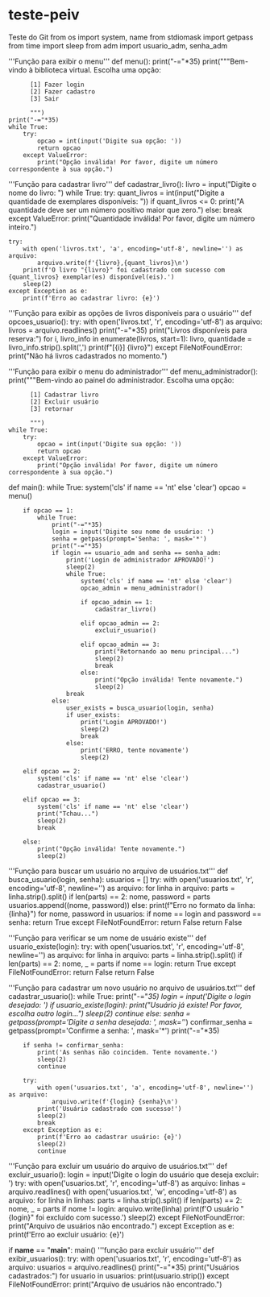 # teste-peiv
Teste do Git
from os import system, name
from stdiomask import getpass
from time import sleep
from adm import usuario_adm, senha_adm

'''Função para exibir o menu'''
def menu():
    print("-="*35)
    print("""Bem-vindo à biblioteca virtual. Escolha uma opção:
          
          [1] Fazer login
          [2] Fazer cadastro
          [3] Sair
          
          """)
    print("-="*35)
    while True:
        try:
            opcao = int(input('Digite sua opção: '))
            return opcao
        except ValueError:
            print("Opção inválida! Por favor, digite um número correspondente à sua opção.")

'''Função para cadastrar livro'''
def cadastrar_livro():
    livro = input("Digite o nome do livro: ")
    while True:
        try:
            quant_livros = int(input("Digite a quantidade de exemplares disponíveis: "))
            if quant_livros <= 0:
                print("A quantidade deve ser um número positivo maior que zero.")
            else:
                break
        except ValueError:
            print("Quantidade inválida! Por favor, digite um número inteiro.")

    try:
        with open('livros.txt', 'a', encoding='utf-8', newline='') as arquivo:
            arquivo.write(f'{livro},{quant_livros}\n')
        print(f'O livro "{livro}" foi cadastrado com sucesso com {quant_livros} exemplar(es) disponível(eis).')
        sleep(2)
    except Exception as e:
        print(f'Erro ao cadastrar livro: {e}')

'''Função para exibir as opções de livros disponíveis para o usuário'''
def opcoes_usuario():
    try:
        with open('livros.txt', 'r', encoding='utf-8') as arquivo:
            livros = arquivo.readlines()
            print("-="*35)
            print("Livros disponíveis para reserva:")
            for i, livro_info in enumerate(livros, start=1):
                livro, quantidade = livro_info.strip().split(',')
                print(f"[{i}] {livro}")
    except FileNotFoundError:
        print("Não há livros cadastrados no momento.")

'''Função para exibir o menu do administrador'''
def menu_administrador():
    print("""Bem-vindo ao painel do administrador. Escolha uma opção:
          
          [1] Cadastrar livro
          [2] Excluir usuário
          [3] retornar
          
          """)
    while True:
        try:
            opcao = int(input('Digite sua opção: '))
            return opcao
        except ValueError:
            print("Opção inválida! Por favor, digite um número correspondente à sua opção.")

def main():
    while True:
        system('cls' if name == 'nt' else 'clear')
        opcao = menu()

        if opcao == 1:
            while True:
                print("-="*35)
                login = input('Digite seu nome de usuário: ')
                senha = getpass(prompt='Senha: ', mask='*')
                print("-="*35)
                if login == usuario_adm and senha == senha_adm:
                    print('Login de administrador APROVADO!')
                    sleep(2)
                    while True:
                        system('cls' if name == 'nt' else 'clear')
                        opcao_admin = menu_administrador()

                        if opcao_admin == 1:
                            cadastrar_livro()
                        
                        elif opcao_admin == 2:
                            excluir_usuario()
                    
                        elif opcao_admin == 3:
                            print("Retornando ao menu principal...")
                            sleep(2)
                            break
                        else:
                            print("Opção inválida! Tente novamente.")
                            sleep(2)
                    break
                else:
                    user_exists = busca_usuario(login, senha)
                    if user_exists:
                        print('Login APROVADO!')
                        sleep(2)
                        break
                    else:
                        print('ERRO, tente novamente')
                        sleep(2)

        elif opcao == 2:
            system('cls' if name == 'nt' else 'clear')
            cadastrar_usuario()

        elif opcao == 3:
            system('cls' if name == 'nt' else 'clear')
            print("Tchau...")
            sleep(2)
            break

        else:
            print("Opção inválida! Tente novamente.")
            sleep(2)

'''Função para buscar um usuário no arquivo de usuários.txt'''
def busca_usuario(login, senha):
    usuarios = []
    try:
        with open('usuarios.txt', 'r', encoding='utf-8', newline='') as arquivo:
            for linha in arquivo:
                parts = linha.strip().split()
                if len(parts) == 2:
                    nome, password = parts
                    usuarios.append((nome, password))
                else:
                    print(f"Erro no formato da linha: {linha}")
            for nome, password in usuarios:
                if nome == login and password == senha:
                    return True
    except FileNotFoundError:
        return False
    return False

'''Função para verificar se um nome de usuário existe'''
def usuario_existe(login):
    try:
        with open('usuarios.txt', 'r', encoding='utf-8', newline='') as arquivo:
            for linha in arquivo:
                parts = linha.strip().split()
                if len(parts) == 2:
                    nome, _ = parts
                    if nome == login:
                        return True
    except FileNotFoundError:
        return False
    return False

'''Função para cadastrar um novo usuário no arquivo de usuários.txt'''
def cadastrar_usuario():
    while True:
        print("-="*35)
        login = input('Digite o login desejado: ')
        if usuario_existe(login):
            print("Usuário já existe! Por favor, escolha outro login...")
            sleep(2)
            continue
        else:
            senha = getpass(prompt='Digite a senha desejada: ', mask='*')
            confirmar_senha = getpass(prompt='Confirme a senha: ', mask='*')
            print("-="*35)

        if senha != confirmar_senha:
            print('As senhas não coincidem. Tente novamente.')
            sleep(2)
            continue

        try:
            with open('usuarios.txt', 'a', encoding='utf-8', newline='') as arquivo:
                arquivo.write(f'{login} {senha}\n')
            print('Usuário cadastrado com sucesso!')
            sleep(2)
            break
        except Exception as e:
            print(f'Erro ao cadastrar usuário: {e}')
            sleep(2)
            continue

'''Função para excluir um usuário do arquivo de usuários.txt'''
def excluir_usuario():
    login = input('Digite o login do usuário que deseja excluir: ')
    try:
        with open('usuarios.txt', 'r', encoding='utf-8') as arquivo:
            linhas = arquivo.readlines()
        with open('usuarios.txt', 'w', encoding='utf-8') as arquivo:
            for linha in linhas:
                parts = linha.strip().split()
                if len(parts) == 2:
                    nome, _ = parts
                    if nome != login:
                        arquivo.write(linha)
        print(f'O usuário "{login}" foi excluído com sucesso.')
        sleep(2)
    except FileNotFoundError:
        print("Arquivo de usuários não encontrado.")
    except Exception as e:
        print(f'Erro ao excluir usuário: {e}')

if __name__ == "__main__":
    main()
'''função para excluir usuário'''
def exibir_usuarios():
    try:
        with open('usuarios.txt', 'r', encoding='utf-8') as arquivo:
            usuarios = arquivo.readlines()
            print("-="*35)
            print("Usuários cadastrados:")
            for usuario in usuarios:
                print(usuario.strip())
    except FileNotFoundError:
        print("Arquivo de usuários não encontrado.")
